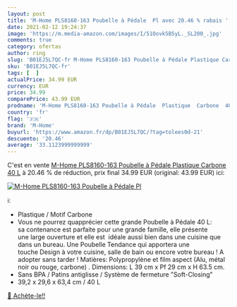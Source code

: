 ```yaml
---
layout: post
title: 'M-Home PLS8160-163 Poubelle à Pédale  Pl avec 20.46 % rabais '
date: 2021-02-12 19:24:37
image: 'https://m.media-amazon.com/images/I/51Oovk5B5yL._SL200_.jpg'
comments: true
category: ofertas
author: ring
slug: 'B01EJ5L7QC-fr M-Home PLS8160-163 Poubelle à Pédale Plastique Carbone 40 L'
sku: 'B01EJ5L7QC-fr'
tags: [  ]
actualPrice: 34.99 EUR
currency: EUR
price: 34.99
comparePrice: 43.99 EUR
prodname: 'M-Home PLS8160-163 Poubelle à Pédale  Plastique  Carbone  40 L'
country: 'fr'
flag: '🇫🇷'
brand: 'M-Home'
buyurl: 'https://www.amazon.fr/dp/B01EJ5L7QC/?tag=tolees0d-21'
descuento: '20.46'
average: '33.1123999999999'
---
```


C'est en vente [M-Home PLS8160-163 Poubelle à Pédale  Plastique  Carbone  40 L](https://www.amazon.fr/dp/B01EJ5L7QC/?tag=tolees0d-21)  à  20.46 % de réduction, prix final  34.99 EUR (original: 43.99 EUR) ici:

[![M-Home PLS8160-163 Poubelle à Pédale  Pl](https://m.media-amazon.com/images/I/51Oovk5B5yL._SL200_.jpg)](https://www.amazon.fr/dp/B01EJ5L7QC/?tag=tolees0d-21)

ℹ️:

- Plastique / Motif Carbone
- Vous ne pourrez quapprécier cette grande Poubelle à Pédale 40 L: sa contenance est parfaite pour une grande famille, elle présente une large ouverture et elle est  idéale aussi bien dans une cuisine que dans un bureau. Une Poubelle Tendance qui apportera une touche Design à votre cuisine, salle de bain ou encore votre bureau ! A adopter sans tarder ! Matières: Polypropylène et film aspect (Alu, métal noir ou rouge, carbone) . Dimensions: L 39 cm x Pf 29 cm x H 63.5 cm.
- Sans BPA / Patins antiglisse / Système de fermeture "Soft-Closing"
- 39,2 x 29,6 x 63,4 cm / 40 L

[🛒 Achète-le!!](https://www.amazon.fr/dp/B01EJ5L7QC/?tag=tolees0d-21)

